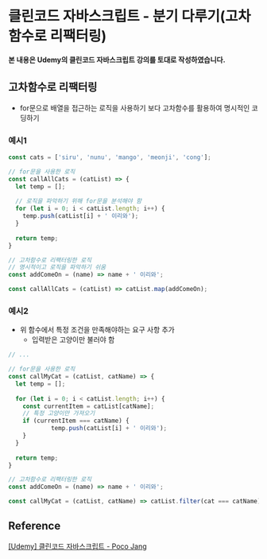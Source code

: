 # 클린코드 자바스크립트 - 분기 다루기(고차 함수로 리팩터링)



**본 내용은 Udemy의 클린코드 자바스크립트 강의를 토대로 작성하였습니다.**



## 고차함수로 리팩터링

* for문으로 배열을 접근하는 로직을 사용하기 보다 고차함수를 활용하여 명시적인 코딩하기



### 예시1

```JavaScript
const cats = ['siru', 'nunu', 'mango', 'meonji', 'cong'];

// for문을 사용한 로직
const callAllCats = (catList) => {
  let temp = [];
  
  // 로직을 파악하기 위해 for문을 분석해야 함
  for (let i = 0; i < catList.length; i++) {
    temp.push(catList[i] + ' 이리와');
  }
  
  return temp;
}

// 고차함수로 리팩터링한 로직
// 명시적이고 로직을 파악하기 쉬움
const addComeOn = (name) => name + ' 이리와'; 

const callAllCats = (catList) => catList.map(addComeOn);
```



### 예시2

* 위 함수에서 특정 조건을 만족해야하는 요구 사항 추가
  * 입력받은 고양이만 불러야 함

```JavaScript
// ...

// for문을 사용한 로직
const callMyCat = (catList, catName) => {
  let temp = [];
  
  for (let i = 0; i < catList.length; i++) {
    const currentItem = catList[catName];
    // 특정 고양이만 가져오기
    if (currentItem === catName) {
			temp.push(catList[i] + ' 이리와'); 
    }
  }
  
  return temp;
}

// 고차함수로 리팩터링한 로직
const addComeOn = (name) => name + ' 이리와'; 

const callMyCat = (catList, catName) => catList.filter(cat === catName).map(addComeOn);
```





## Reference

[[Udemy] 클린코드 자바스크립트 - Poco Jang](https://www.udemy.com/course/clean-code-js/)

